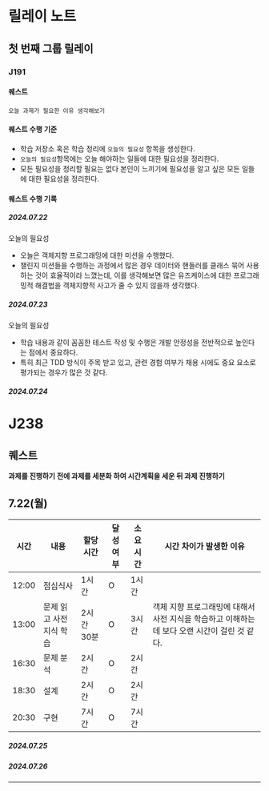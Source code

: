 # 릴레이 노트

## 첫 번째 그룹 릴레이

### J191

#### 퀘스트

`오늘 과제가 필요한 이유 생각해보기`

#### 퀘스트 수행 기준

- 학습 저장소 혹은 학습 정리에 `오늘의 필요성` 항목을 생성한다.
- `오늘의 필요성`항목에는 오늘 해야하는 일들에 대한 필요성을 정리한다.
- 모든 필요성을 정리할 필요는 없다 본인이 느끼기에 필요성을 알고 싶은 모든 일들에 대한 필요성을 정리한다.

#### 퀘스트 수행 기록

##### 2024.07.22

오늘의 필요성

- 오늘은 객체지향 프로그래밍에 대한 미션을 수행했다.
- 챌린지 미션들을 수행하는 과정에서 많은 경우 데이터와 핸들러를 클래스 묶어 사용하는 것이 효율적이라 느꼈는데, 이를 생각해보면 많은 유즈케이스에 대한 프로그래밍적 해결법을 객체지향적 사고가 줄 수 있지 않을까 생각했다.

##### 2024.07.23

오늘의 필요성

- 학습 내용과 같이 꼼꼼한 테스트 작성 및 수행은 개발 안정성을 전반적으로 높인다는 점에서 중요하다.
- 특히 최근 TDD 방식이 주목 받고 있고, 관련 경험 여부가 채용 시에도 중요 요소로 평가되는 경우가 많은 것 같다.

##### 2024.07.24

# J238

## 퀘스트

**과제를 진행하기 전에 과제를 세분화 하여 시간계획을 세운 뒤 과제 진행하기**

## 7.22(월)

| 시간  | 내용                    | 할당시간   | 달성여부 | 소요시간 | 시간 차이가 발생한 이유                                                                      |
| ----- | ----------------------- | ---------- | -------- | -------- | -------------------------------------------------------------------------------------------- |
| 12:00 | 점심식사                | 1시간      | O        | 1시간    |                                                                                              |
| 13:00 | 문제 읽고 사전지식 학습 | 2시간 30분 | O        | 3시간    | 객체 지향 프로그래밍에 대해서 사전 지식을 학습하고 이해하는데 보다 오랜 시간이 걸린 것 같다. |
| 16:30 | 문제 분석               | 2시간      | O        | 2시간    |                                                                                              |
| 18:30 | 설계                    | 2시간      | O        | 2시간    |                                                                                              |
| 20:30 | 구현                    | 7시간      | O        | 7시간    |                                                                                              |

##### 2024.07.25

##### 2024.07.26

---
